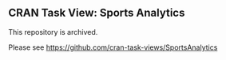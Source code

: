 ## CRAN Task View: Sports Analytics

This repository is archived. 

Please see https://github.com/cran-task-views/SportsAnalytics
